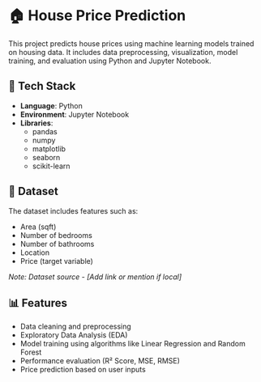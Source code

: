 # 🏠 House Price Prediction

This project predicts house prices using machine learning models trained on housing data. It includes data preprocessing, visualization, model training, and evaluation using Python and Jupyter Notebook.

## 🔧 Tech Stack

- **Language**: Python
- **Environment**: Jupyter Notebook
- **Libraries**:
  - pandas
  - numpy
  - matplotlib
  - seaborn
  - scikit-learn

## 📁 Dataset

The dataset includes features such as:
- Area (sqft)
- Number of bedrooms
- Number of bathrooms
- Location
- Price (target variable)

*Note: Dataset source - [Add link or mention if local]*

## 📊 Features

- Data cleaning and preprocessing
- Exploratory Data Analysis (EDA)
- Model training using algorithms like Linear Regression and Random Forest
- Performance evaluation (R² Score, MSE, RMSE)
- Price prediction based on user inputs
